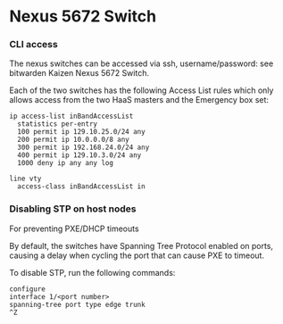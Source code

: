 # Nexus 5672 Switch

### CLI access
The nexus switches can be accessed via ssh, username/password: see bitwarden Kaizen Nexus 5672 Switch.

Each of the two switches has the following Access List rules which only allows access from the two HaaS masters and the Emergency box set:

    ip access-list inBandAccessList
      statistics per-entry
      100 permit ip 129.10.25.0/24 any
      200 permit ip 10.0.0.0/8 any
      300 permit ip 192.168.24.0/24 any
      400 permit ip 129.10.3.0/24 any
      1000 deny ip any any log

    line vty
      access-class inBandAccessList in

### Disabling STP on host nodes
For preventing PXE/DHCP timeouts

By default, the switches have Spanning Tree Protocol enabled on ports, causing a delay when cycling the port that can cause PXE to timeout.

To disable STP, run the following commands:
```
configure
interface 1/<port number>
spanning-tree port type edge trunk
^Z
```

